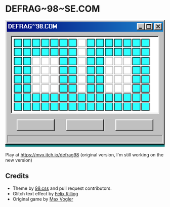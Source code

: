 # DEFRAG\~98~SE.COM

![logo](./public/logo.png)

Play at https://mvx.itch.io/defrag98 (original version, I'm still working on the new version)

## Credits

- Theme by [98.css](https://github.com/jdan/98.css) and pull request contributors.
- Glitch text effect by [Felix Rilling](https://codepen.io/FelixRilling/pen/vNJoMy)
- Original game by [Max Vogler](https://github.com/max-vogler)
